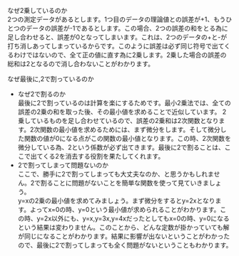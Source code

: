 なぜ2乗しているのか  
2つの測定データがあるとします。1つ目のデータの理論値との誤差が+1、もうひとつのデータの誤差が-1であるとします。この場合、2つの誤差の和をとる為に足し合わせると、誤差が0となってしまいます。これは、2つのデータの+と-が打ち消しあってしまっているからです。このように誤差は必ず同じ符号で出てくるわけではないので、全て正の値に直す為に2乗します。2乗した場合の誤差の総和は2となるので消し合わないことがわかります。

なぜ最後に,2で割っているのか  
- なぜ2で割るのか  
最後に2で割っているのは計算を楽にするためです。最小2乗法では、全ての誤差の2乗の和を取った後、その最小値を求めることで近似しています。
2乗しているものを足し合わせているので、誤差の2乗和は2次関数となります。2次関数の最小値を求めるためには、まず微分をします。そして微分した関数の値が0になる点がこの関数の最小値となります。この時、2次関数を微分している為、2という係数が必ず出てきます。最後に2で割ることは、ここで出てくる2を消去する役割を果たしてくれます。 
- 2で割ってしまって問題ないのか  
ここで、勝手に2で割ってしまっても大丈夫なのか、と思うかもしれません。2で割ることに問題がないことを簡単な関数を使って見ていきましょう。  
y=xの2乗の最小値を求めてみましょう。まず微分をするとy=2xとなります。よってx=0の時、y=0という最小値が求められることがわかります。この時、y=2x以外にも、y=x,y=3x,y=4xだったとしてもx=0の時、y=0になるという結果は変わりません。このことから、どんな定数が掛かっていても解が同じになることがわかります。結果に影響が出ないということがわかったので、最後に2で割ってしまっても全く問題がないということもわかります。
